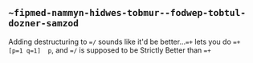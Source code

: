## `~fipmed-nammyn-hidwes-tobmur--fodwep-tobtul-dozner-samzod`
Adding destructuring to `=/` sounds like it'd be better...`=+` lets you do `=+  [p=1 q=1]  p`, and `=/` is supposed to be Strictly Better than `=+`